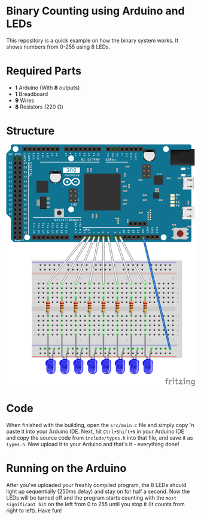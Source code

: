 Binary Counting using Arduino and LEDs
=====

This repository is a quick example on how the binary system works. It shows numbers from 0-255 using 8 LEDs.

Required Parts
=====
* **1** Arduino (With **8** outputs)
* **1** Breadboard
* **9** Wires
* **8** Resistors (220 Ω)

Structure
=====
![Oops, a picture should be here.](./Layout.png)

Code
=====
When finished with the building, open the `src/main.c` file and simply copy 'n paste it into your Arduino IDE. Next, hit `Ctrl+Shift+N` in your Arduino IDE and copy the source code from `include/types.h` into that file, and save it as `types.h`. Now upload it to your Arduino and that's it - everything done!

Running on the Arduino
=====
After you've uploaded your freshly compiled program, the 8 LEDs should light up sequentially (250ms delay) and stay on for half a second. Now the LEDs will be turned off and the program starts counting with the `most significant bit` on the left from 0 to 255 until you stop it (It counts from right to left). Have fun!